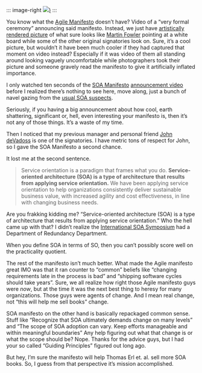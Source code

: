 ::: image-right
[![](http://image.devhawk.net/blog-content/20091027-the-soa-manifesto-pointlessness-manifested/agile_manifesto_background_thumb.jpg))](http://www.agilemanifesto.org/) 
:::

You know what the [Agile Manifesto](http://www.agilemanifesto.org/) doesn’t
have? Video of a “very formal ceremony” announcing said manifesto.
Instead, we just have [artistically rendered
picture](http://www.agilemanifesto.org/background.jpg) of what sure
looks like [Martin Fowler](http://www.martinfowler.com/) pointing at a
white board while some of the other original signatories look on. Sure,
it’s a cool picture, but wouldn’t it have been much cooler if they had
captured that moment on video instead? Especially if it was video of
them all standing around looking vaguely uncomfortable while
photographers took their picture and someone gravely read the manifesto
to give it artificially inflated importance.

I only watched ten seconds of the [SOA
Manifesto](http://soa-manifesto.org/)
[announcement video](http://www.youtube.com/watch?v=TCg16oTZSV0) before I realized
there’s nothing to see here, move along, just a bunch of navel gazing
from the [usual SOA suspects](http://thomaserl.com/).

Seriously, if you having a big announcement about how cool, earth
shattering, significant or, hell, even interesting your manifesto is,
then it’s not any of those things. It’s a waste of my time.

Then I noticed that my previous manager and personal friend [John
deVadoss](http://blogs.msdn.com/jdevados/) is one of the signatories. I
have metric tons of respect for John, so I gave the SOA Manifesto a
second chance.

It lost me at the second sentence.

> Service orientation is a paradigm that frames what you do.
> **Service-oriented architecture (SOA) is a type of architecture that
> results from applying service orientation.** We have been applying
> service orientation to help organizations consistently deliver
> sustainable business value, with increased agility and cost
> effectiveness, in line with changing business needs.

Are you frakking kidding me? “Service-oriented architecture (SOA) is a
type of architecture that results from applying service orientation.”
Who the hell came up with that? I didn’t realize the [International SOA
Symposium](http://soasymposium.com/) had a Department of Redundancy
Department.

When you define SOA in terms of SO, then you can’t possibly score well
on the practicality quotient.

The rest of the manifesto isn’t much better. What made the Agile
manifesto great IMO was that it ran counter to “common” beliefs like
“changing requirements late in the process is bad” and “shipping
software cycles should take years”. Sure, we all realize how right those
Agile manifesto guys were *now*, but at the time it was the next best
thing to heresy for many organizations. Those guys were agents of
change. And I mean real change, not “this will help me sell books”
change.

SOA manifesto on the other hand is basically repackaged common sense.
Stuff like “Recognize that SOA ultimately demands change on many levels”
and “The scope of SOA adoption can vary. Keep efforts manageable and
within meaningful boundaries” Any help figuring out what that change is
or what the scope should be? Nope. Thanks for the advice guys, but I had
your so called “Guiding Principles” figured out long ago.

But hey, I’m sure the manifesto will help Thomas Erl et. al. sell more
SOA books. So, I guess from that perspective it’s mission accomplished.

